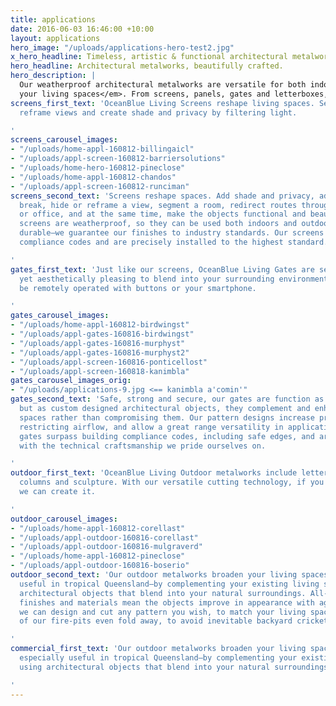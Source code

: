 ```yaml
---
title: applications
date: 2016-06-03 16:46:00 +10:00
layout: applications
hero_image: "/uploads/applications-hero-test2.jpg"
x_hero_headline: Timeless, artistic & functional architectural metalworks.
hero_headline: Architectural metalworks, beautifully crafted.
hero_description: |
  Our weatherproof architectural metalworks are versatile for both indoor and outdoor living<em>, sculpting light and anchoring areas to transform
  your living spaces</em>. From screens, panels, gates and letterboxes, to signage, wall art and garden sculpture, we create and manufacture your designs.
screens_first_text: 'OceanBlue Living Screens reshape living spaces. Segment spaces,
  reframe views and create shade and privacy by filtering light.

'
screens_carousel_images:
- "/uploads/home-appl-160812-billingaicl"
- "/uploads/appl-screen-160812-barriersolutions"
- "/uploads/home-hero-160812-pineclose"
- "/uploads/home-appl-160812-chandos"
- "/uploads/appl-screen-160812-runciman"
screens_second_text: 'Screens reshape spaces. Add shade and privacy, add a visual
  break, hide or reframe a view, segment a room, redirect routes through your house
  or office, and at the same time, make the objects functional and beautiful. Our
  screens are weatherproof, so they can be used both indoors and outdoors. And they''re
  durable—we guarantee our finishes to industry standards. Our screens surpass building
  compliance codes and are precisely installed to the highest standard.

'
gates_first_text: 'Just like our screens, OceanBlue Living Gates are secure and durable
  yet aesthetically pleasing to blend into your surrounding environment. They can
  be remotely operated with buttons or your smartphone.

'
gates_carousel_images:
- "/uploads/home-appl-160812-birdwingst"
- "/uploads/appl-gates-160816-birdwingst"
- "/uploads/appl-gates-160816-murphyst"
- "/uploads/appl-gates-160816-murphyst2"
- "/uploads/appl-screen-160816-ponticellost"
- "/uploads/appl-screen-160818-kanimbla"
gates_carousel_images_orig:
- "/uploads/applications-9.jpg <== kanimbla a'comin'"
gates_second_text: 'Safe, strong and secure, our gates are function as they should,
  but as custom designed architectural objects, they complement and enhance your living
  spaces rather than compromising them. Our pattern designs increase privacy with
  restricting airflow, and allow a great range versatility in application. All our
  gates surpass building compliance codes, including safe edges, and are installed
  with the technical craftsmanship we pride ourselves on.

'
outdoor_first_text: 'OceanBlue Living Outdoor metalworks include letterboxes, fire-pits,
  columns and sculpture. With our versatile cutting technology, if you have an idea,
  we can create it.

'
outdoor_carousel_images:
- "/uploads/home-appl-160812-corellast"
- "/uploads/appl-outdoor-160816-corellast"
- "/uploads/appl-outdoor-160816-mulgraverd"
- "/uploads/home-appl-160812-pineclose"
- "/uploads/appl-outdoor-160816-boserio"
outdoor_second_text: 'Our outdoor metalworks broaden your living spaces—which is especially
  useful in tropical Queensland—by complementing your existing living spaces using
  architectural objects that blend into your natural surroundings. All-weather durable
  finishes and materials mean the objects improve in appearance with age. Of course,
  we can design and cut any pattern you wish, to match your living space. And some
  of our fire-pits even fold away, to avoid inevitable backyard cricket crashes.

'
commercial_first_text: 'Our outdoor metalworks broaden your living spaces—which is
  especially useful in tropical Queensland—by complementing your existing living spaces
  using architectural objects that blend into your natural surroundings.

'
---
```


